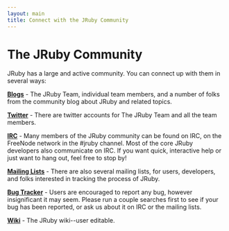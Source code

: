 ```yaml
---
layout: main
title: Connect with the JRuby Community
---
```

# The JRuby Community

JRuby has a large and active community. You can connect up with them in several ways:

[**Blogs**](/blogs) - The JRuby Team, individual team members, and a number of folks from the community blog about JRuby and related topics.

[**Twitter**](/twitter) - There are twitter accounts for The JRuby Team and all the team members.

[**IRC**][irc] - Many members of the JRuby community can be found on IRC, on the FreeNode network in the #jruby channel. Most of the core JRuby developers also communicate on IRC. If you want quick, interactive help or just want to hang out, feel free to stop by!

[**Mailing Lists**][lists] - There are also several mailing lists, for users, developers, and folks interested in tracking the process of JRuby.

[**Bug Tracker**][jira] - Users are encouraged to report any bug, however insignificant it may seem. Please run a couple searches first to see if your bug has been reported, or ask us about it on IRC&nbsp;or the mailing lists.

[**Wiki**][wiki] - The JRuby wiki--user editable.

[irc]: http://kenai.com/projects/jruby/pages/IRC
[lists]: http://kenai.com/projects/jruby/pages/MailingLists
[jira]: http://jira.codehaus.org/browse/JRUBY
[wiki]: http://kenai.com/projects/jruby/pages/Home